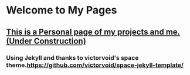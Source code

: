 # Welcome to My Pages

 ## [**This is a Personal page of my projects and me.(Under Construction)**](https://zywkloo.github.io/muse.github.io/)

### Using Jekyll and thanks to victorvoid's space theme.https://github.com/victorvoid/space-jekyll-template/
